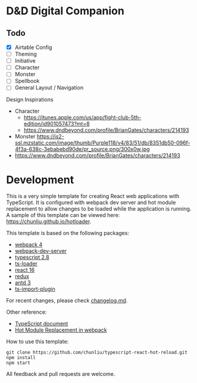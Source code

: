 # D&D Digital Companion

## Todo

- [x] Airtable Config
- [ ] Theming
- [ ] Initiative
- [ ] Character
- [ ] Monster
- [ ] Spellbook
- [ ] General Layout / Navigation

Design Inspirations

* Character 
    * https://itunes.apple.com/us/app/fight-club-5th-edition/id901057473?mt=8
    * https://www.dndbeyond.com/profile/BrianGates/characters/214193
* Monster https://is2-ssl.mzstatic.com/image/thumb/Purple118/v4/83/51/db/8351db50-096f-4f3a-638c-3ebabebd90de/pr_source.png/300x0w.jpg
* https://www.dndbeyond.com/profile/BrianGates/characters/214193

# Development 

This is a very simple template for creating React web applications with TypeScript. It is configured with webpack dev server  and hot module replacement to allow changes to be loaded while the application is running. A sample of this template can be viewed here: https://chunliu.github.io/hotloader.

This template is based on the following packages: 

* [webpack 4](https://webpack.js.org/)
* [webpack-dev-server](https://github.com/webpack/webpack-dev-server)
* [typescript 2.8](http://www.typescriptlang.org/)
* [ts-loader](https://github.com/TypeStrong/ts-loader)
* [react 16](https://reactjs.org/)
* [redux](https://redux.js.org/introduction)
* [antd 3](https://ant.design/docs/react/introduce)
* [ts-import-plugin](https://github.com/Brooooooklyn/ts-import-plugin) 

For recent changes, please check [changelog.md](./CHANGELOG.md). 

Other reference:

* [TypeScript document](https://www.typescriptlang.org/docs/handbook/react-&-webpack.html)
* [Hot Module Replacement in webpack](https://webpack.js.org/concepts/hot-module-replacement/)

How to use this template: 

```
git clone https://github.com/chunliu/typescript-react-hot-reload.git
npm install
npm start
```

All feedback and pull requests are welcome. 
